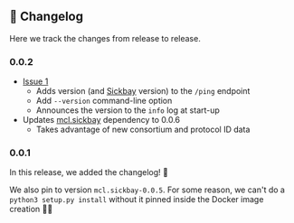 ## 📜 Changelog

Here we track the changes from release to release.


### 0.0.2

-   [Issue 1](https://github.com/MCLConsortium/mcl.infirmary/issues/1)
    -   Adds version (and [Sickbay](https://pypi.org/project/mcl.sickbay/) version) to the `/ping` endpoint
    -   Add `--version` command-line option
    -   Announces the version to the `info` log at start-up
-   Updates [mcl.sickbay](https://pypi.org/project/mcl.sickbay/) dependency to 0.0.6
    -   Takes advantage of new consortium and protocol ID data


### 0.0.1

In this release, we added the changelog! 🤯

We also pin to version `mcl.sickbay-0.0.5`. For some reason, we can't do a `python3 setup.py install` without it pinned inside the Docker image creation 🤷‍♀️
